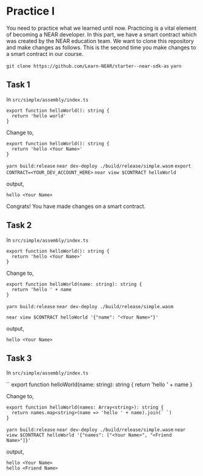 # Practice I

You need to practice what we learned until now. Practicing is a vital element of becoming a NEAR developer. In this part, we have a smart contract which was created by the NEAR education team. We want to clone this repository and make changes as follows. This is the second time you make changes to a smart contract in our course.

`git clone https://github.com/Learn-NEAR/starter--near-sdk-as`
`yarn`

## Task 1

In `src/simple/assembly/index.ts` 

```
export function helloWorld(): string {
  return 'hello world'
}
```

Change to,

```
export function helloWorld(): string {
  return 'hello <Your Name>'
}
```
`yarn build:release`
`near dev-deploy ./build/release/simple.wasm`
`export CONTRACT=<YOUR_DEV_ACCOUNT_HERE>`
`near view $CONTRACT helloWorld`

output,

```
hello <Your Name>
```

Congrats! You have made changes on a smart contract. 


## Task 2

In `src/simple/assembly/index.ts`

```
export function helloWorld(): string {
  return 'hello <Your Name>'
}
```

Change to,
```
export function helloWorld(name: string): string {
  return 'hello ' + name
}
```

`yarn build:release`
`near dev-deploy ./build/release/simple.wasm`

`near view $CONTRACT helloWorld '{"name": "<Your Name>"}'`

output,

```
hello <Your Name>
```

## Task 3

In `src/simple/assembly/index.ts`

``
export function helloWorld(name: string): string {
  return 'hello ' + name
}

Change to,

```
export function helloWorld(names: Array<string>): string {
  return names.map<string>(name => 'hello ' + name).join(` `)
}
```
`yarn build:release`
`near dev-deploy ./build/release/simple.wasm`
`near view $CONTRACT helloWorld '{"names": ["<Your Name>", "<Friend Name>"]}'`

output,
```
hello <Your Name>
hello <Friend Name>
```














